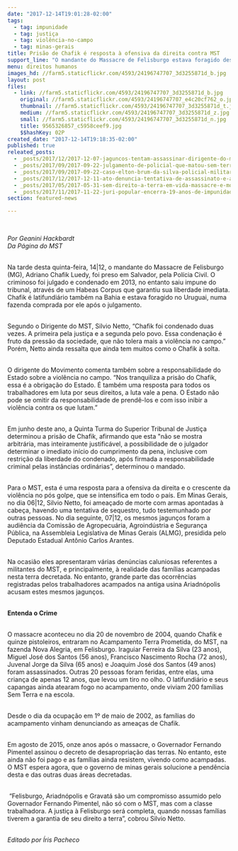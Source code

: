 ```yaml
---
date: "2017-12-14T19:01:28-02:00"
tags:
  - tag: impunidade
  - tag: justiça
  - tag: violência-no-campo
  - tag: minas-gerais
title: Prisão de Chafik é resposta à ofensiva da direita contra MST
support_line: "O mandante do Massacre de Felisburgo estava foragido desde junho, agora pagará a pena de 115 anos de prisão."
menu: direitos humanos
images_hd: //farm5.staticflickr.com/4593/24196747707_3d3255871d_b.jpg
layout: post
files:
  - link: //farm5.staticflickr.com/4593/24196747707_3d3255871d_b.jpg
    original: //farm5.staticflickr.com/4593/24196747707_e4c20cf762_o.jpg
    thumbnail: //farm5.staticflickr.com/4593/24196747707_3d3255871d_t.jpg
    medium: //farm5.staticflickr.com/4593/24196747707_3d3255871d_z.jpg
    small: //farm5.staticflickr.com/4593/24196747707_3d3255871d_n.jpg
    title: 9565326857_c5958ceef9.jpg
    $$hashKey: 02P
created_date: "2017-12-14T19:18:35-02:00"
published: true
releated_posts:
  - _posts/2017/12/2017-12-07-jaguncos-tentam-assassinar-dirigente-do-mst-em-minas-gerais.md
  - _posts/2017/09/2017-09-22-julgamento-de-policial-que-matou-sem-terra-ressuscita-velhos-discursos-contra-o-mst.md
  - _posts/2017/09/2017-09-22-caso-elton-brum-da-silva-policial-militar-e-condenado-a-12-anos-de-prisao-e-a-perda-de-cargo.md
  - _posts/2017/12/2017-12-11-ato-denuncia-tentativa-de-assassinato-e-ameacas-a-trabalhadores-rurais-sem-terra.md
  - _posts/2017/05/2017-05-31-sem-direito-a-terra-em-vida-massacre-e-morte-indigna.md
  - _posts/2017/11/2017-11-22-juri-popular-encerra-19-anos-de-impunidades-e-condena-assassinos-de-trabalhadora-rural-no-maranhao.md
section: featured-news

---
```

<p>&nbsp;</p>

<p><em>Por Geanini Hackbardt<br />
Da P&aacute;gina do MST</em></p>

<p><br />
Na tarde desta quinta-feira, 14|12, o mandante do Massacre de Felisburgo (MG), Adriano Chafik Luedy, foi preso em Salvador, pela Pol&iacute;cia Civil. O criminoso foi julgado e condenado em 2013, no entanto saiu impune do tribunal, atrav&eacute;s de um Habeas Corpus que garantiu sua liberdade imediata. Chafik &eacute; latifundi&aacute;rio tamb&eacute;m na Bahia e estava foragido no Uruguai, numa fazenda comprada por ele ap&oacute;s o julgamento.</p>

<p><br />
Segundo o Dirigente do MST, Silvio Netto, &ldquo;Chafik foi condenado duas vezes. A primeira pela justi&ccedil;a e a segunda pelo povo. Essa condena&ccedil;&atilde;o &eacute; fruto da press&atilde;o da sociedade, que n&atilde;o tolera mais a viol&ecirc;ncia no campo.&rdquo; Por&eacute;m, Netto ainda ressalta que ainda tem muitos como o Chafik &agrave; solta.</p>

<p><br />
O dirigente do Movimento comenta tamb&eacute;m sobre a responsabilidade do Estado sobre a viol&ecirc;ncia no campo. &ldquo;Nos tranquiliza a pris&atilde;o do Chafik, essa &eacute; a obriga&ccedil;&atilde;o do Estado. &Eacute; tamb&eacute;m uma resposta para todos os trabalhadores em luta por seus direitos, a luta vale a pena. O Estado n&atilde;o pode se omitir da responsabilidade de prend&ecirc;-los e com isso inibir a viol&ecirc;ncia contra os que lutam.&rdquo;&nbsp;</p>

<p><br />
Em junho deste ano, a Quinta Turma do Superior Tribunal de Justi&ccedil;a determinou a pris&atilde;o de Chafik, afirmando que esta &quot;n&atilde;o se mostra arbitr&aacute;ria, mas inteiramente justific&aacute;vel, a possibilidade de o julgador determinar o imediato in&iacute;cio do cumprimento da pena, inclusive com restri&ccedil;&atilde;o da liberdade do condenado, ap&oacute;s firmada a responsabilidade criminal pelas inst&acirc;ncias ordin&aacute;rias&rdquo;, determinou o mandado.</p>

<p><br />
Para o MST, esta &eacute; uma resposta para a ofensiva da direita e o crescente da viol&ecirc;ncia no p&oacute;s golpe, que se intensifica em todo o pa&iacute;s. Em Minas Gerais, no dia 06|12, Silvio Netto, foi amea&ccedil;ado de morte com armas apontadas &agrave; cabe&ccedil;a, havendo uma tentativa de sequestro, tudo testemunhado por outras pessoas. No dia seguinte, 07|12, os mesmos jagun&ccedil;os foram a audi&ecirc;ncia da Comiss&atilde;o de Agropecu&aacute;ria, Agroind&uacute;stria e Seguran&ccedil;a P&uacute;blica, na Assembleia Legislativa de Minas Gerais (ALMG), presidida pelo Deputado Estadual Ant&ocirc;nio Carlos Arantes.&nbsp;</p>

<p><br />
Na ocasi&atilde;o eles apresentaram v&aacute;rias den&uacute;ncias caluniosas referentes a militantes do MST, e principalmente, &agrave; realidade das fam&iacute;lias acampadas nesta terra decretada. No entanto, grande parte das ocorr&ecirc;ncias registradas pelos trabalhadores acampados na antiga usina Ariadn&oacute;polis acusam estes mesmos jagun&ccedil;os.</p>

<p><br />
<strong>Entenda o Crime</strong></p>

<p><br />
O massacre aconteceu no dia 20 de novembro de 2004, quando Chafik e quinze pistoleiros, entraram no Acampamento Terra Prometida, do MST, na fazenda Nova Alegria, em Felisburgo. Iraguiar Ferreira da Silva (23 anos), Miguel Jos&eacute; dos Santos (56 anos), Francisco Nascimento Rocha (72 anos), Juvenal Jorge da Silva (65 anos) e Joaquim Jos&eacute; dos Santos (49 anos) foram assassinados. Outras 20 pessoas foram feridas, entre elas, uma crian&ccedil;a de apenas 12 anos, que levou um tiro no olho. O latifundi&aacute;rio e seus capangas ainda atearam fogo no acampamento, onde viviam 200 fam&iacute;lias Sem Terra e na escola.</p>

<p><br />
Desde o dia da ocupa&ccedil;&atilde;o em 1&ordm; de maio de 2002, as fam&iacute;lias do acampamento vinham denunciando as amea&ccedil;as de Chafik.&nbsp;</p>

<p><br />
Em agosto de 2015, onze anos ap&oacute;s o massacre, o Governador Fernando Pimentel assinou o decreto de desapropria&ccedil;&atilde;o das terras. No entanto, este ainda n&atilde;o foi pago e as fam&iacute;lias ainda resistem, vivendo como acampadas. O MST espera agora, que o governo de minas gerais solucione a pend&ecirc;ncia desta e das outras duas &aacute;reas decretadas.</p>

<p><br />
&nbsp;&ldquo;Felisburgo, Ariadn&oacute;polis e Gravat&aacute; s&atilde;o um compromisso assumido pelo Governador Fernando Pimentel, n&atilde;o s&oacute; com o MST, mas com a classe trabalhadora. A justi&ccedil;a &agrave; Felisburgo ser&aacute; completa, quando nossas fam&iacute;lias tiverem a garantia de seu direito a terra&rdquo;, cobrou Silvio Netto.</p>

<p><br />
<em>Editado por &Iacute;ris Pacheco</em></p>
